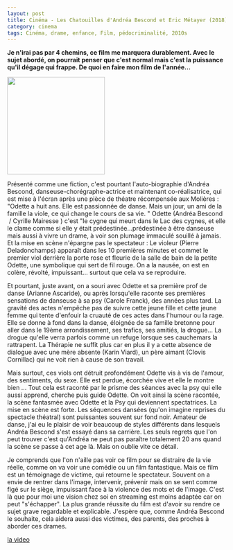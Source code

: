 ```yaml
---
layout: post
title: Cinéma - Les Chatouilles d'Andréa Bescond et Eric Métayer (2018)
category: cinema
tags: Cinéma, drame, enfance, Film, pédocriminalité, 2010s
---
```

**Je n'irai pas par 4 chemins, ce film me marquera durablement. Avec le sujet abordé, on pourrait penser que c'est normal mais c'est la puissance qu'il dégage qui frappe. De quoi en faire mon film de l'année...**

<img src="https://cheziceman.files.wordpress.com/2018/12/chatouilles.jpg" alt="" class="wp-image-24827" width="225" height="225" />

Présenté comme une fiction, c'est pourtant l'auto-biographie d'Andréa Bescond, danseuse-chorégraphe-actrice et maintenant co-réalisatrice, qui est mise à l'écran après une pièce de théatre récompensée aux Molières : "Odette a huit ans. Elle est passionnée de danse. Mais un jour, un ami de la famille la viole, ce qui change le cours de sa vie. " Odette (Andréa Bescond  / Cyrille Mairesse ) c'est "le cygne qui meurt dans le Lac des cygnes, et elle le clame comme si elle y était prédestinée...prédestinée à être danseuse mais aussi à vivre un drame, à voir son plumage immaculé souillé à jamais. Et la mise en scène n'épargne pas le spectateur : Le violeur (Pierre Deladonchamps) apparaît dans les 10 premières minutes et commet le premier viol derrière la porte rose et fleurie de la salle de bain de la petite Odette, une symbolique qui sert de fil rouge. On a la nausée, on est en colère, révolté, impuissant... surtout que cela va se reproduire.

Et pourtant, juste avant, on a souri avec Odette et sa première prof de danse (Arianne Ascaride), ou après lorsqu'elle raconte ses premières sensations de danseuse à sa psy (Carole Franck), des années plus tard. La gravité des actes n'empêche pas de suivre cette jeune fille et cette jeune femme qui tente d'enfouir la cruauté de ces actes dans l'humour ou la rage. Elle se donne à fond dans la danse, éloignée de sa famille bretonne pour aller dans le 19ème arrondissement, ses trafics, ses amitiés, la drogue... La drogue qu'elle verra parfois comme un refuge lorsque ses cauchemars la rattrapent. La Thérapie ne suffit plus car en plus il y a cette absence de dialogue avec une mère absente (Karin Viard), un père aimant (Clovis Cornillac) qui ne voit rien à cause de son travail.

Mais surtout, ces viols ont détruit profondément Odette vis à vis de l'amour, des sentiments, du sexe. Elle est perdue, écorchée vive et elle le montre bien ... Tout cela est raconté par le prisme des séances avec la psy qui elle aussi apprend, cherche puis guide Odette. On voit ainsi la scène racontée, la scène fantasmée avec Odette et la Psy qui deviennent spectatrices. La mise en scène est forte. Les séquences dansées (qu'on imagine reprises du spectacle théatral) sont puissantes souvent sur fond noir. Amateur de danse, j'ai eu le plaisir de voir beaucoup de styles différents dans lesquels Andréa Bescond s'est essayé dans sa carrière. Les seuls regrets que l'on peut trouver c'est qu'Andréa ne peut pas paraître totalement 20 ans quand la scène se passe à cet age là. Mais on oublie vite ce détail.

Je comprends que l'on n'aille pas voir ce film pour se distraire de la vie réelle, comme on va voir une comédie ou un film fantastique. Mais ce film est un témoignage de victime, qui retourne le spectateur. Souvent on a envie de rentrer dans l'image, intervenir, prévenir mais on se sent comme figé sur le siège, impuissant face à la violence des mots et de l'image. C'est là que pour moi une vision chez soi en streaming est moins adaptée car on peut "s'échapper". La plus grande réussite du film est d'avoir su rendre ce sujet grave regardable et explicable. J'espère que, comme Andréa Bescond le souhaite, cela aidera aussi des victimes, des parents, des proches à aborder ces drames.

[la video](https://www.youtube.com/watch?v=yUH9uzAh_wc)


